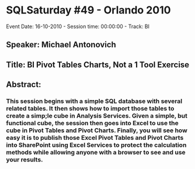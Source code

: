# SQLSaturday #49 - Orlando 2010
Event Date: 16-10-2010 - Session time: 00:00:00 - Track: BI
## Speaker: Michael Antonovich
## Title: BI Pivot Tables  Charts, Not a 1 Tool Exercise
## Abstract:
### This session begins with a simple SQL database with several related tables.  It then shows how to import those tables to create a simp;le cube in Analysis Services.  Given a simple, but functional cube, the session then goes into Excel to use the cube in Pivot Tables and Pivot Charts.  Finally, you will see how easy it is to publish those Excel Pivot Tables and Pivot Charts into SharePoint using Excel Services to protect the calculation methods while allowing anyone with a browser to see and use your results.
